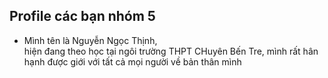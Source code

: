 <h2>Profile các bạn nhóm 5</h2>
<ul>
        <li class="rainbow-text">Mình tên là Nguyễn Ngọc Thịnh,</li> hiện đang theo học tại ngôi trường THPT CHuyên Bến Tre, mình rất hân hạnh được giới với tất cả mọi người về bản thân mình</li>
        </ul>
    <script>
        // JavaScript để tạo hiệu ứng chuyển màu cầu vồng
        const rainbowText = document.querySelectorAll('.rainbow-text');

        rainbowText.forEach(text => {
            let hue = 0;
            const interval = setInterval(() => {
                hue++;
                if (hue >= 360) {
                    hue = 0;
                }
                text.style.color = `hsl(${hue}, 100%, 50%)`;
            }, 20);
        });
    </script>
    <image src="1.jpg">
 <li class="rainbow-text">Thông tin cá nhân</li>
        <ol class="rainbow-text">
            <li>Họ và tên: Nguyễn Ngọc Thịnh</li>
            <li>Trường trung học phổ thông Chuyên Bến Tre</li>
            <li>Lớp: 12 Lý</li>
            <li>Giới tính: Nam</li> 
            <li>Cân nặng: 68kg</li>
            <li>Chiều cao: 1,8m</li>
        </ol>
        <li class="rainbow-text">Nguyện vọng tương lai</li>
        <ol class="rainbow-text">
            <li>Khối thi là Khoa học tự nhiên</li>
            <li>Nguyện vọng 1 là Đại học Bách Khoa</li>
        </ol>
    </ul>
    <script>
        // JavaScript để tạo hiệu ứng chuyển màu cầu vồng
        const rainbowText = document.querySelectorAll('.rainbow-text');

        rainbowText.forEach(text => {
            let hue = 0;
            const interval = setInterval(() => {
                hue++;
                if (hue >= 360) {
                    hue = 0;
                }
                text.style.color = `hsl(${hue}, 100%, 50%)`;
            }, 20);
        });
    </script>
    </li>

